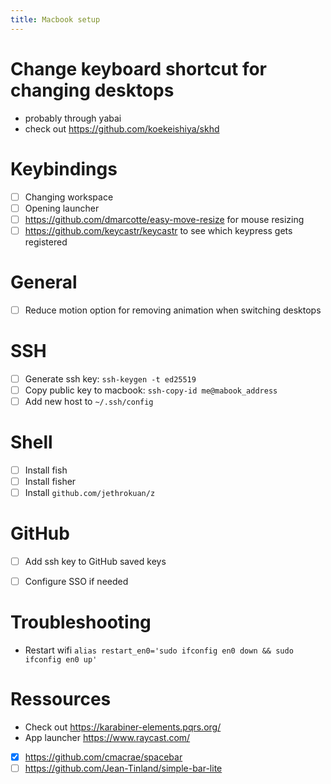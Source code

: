 ```yaml
---
title: Macbook setup
---
```


# Change keyboard shortcut for changing desktops
- probably through yabai 
- check out https://github.com/koekeishiya/skhd

# Keybindings
- [ ] Changing workspace
- [ ] Opening launcher
- [ ] https://github.com/dmarcotte/easy-move-resize for mouse resizing
- [ ] https://github.com/keycastr/keycastr to see which keypress gets registered

# General 
- [ ] Reduce motion option for removing animation when switching desktops

# SSH
- [ ] Generate ssh key: `ssh-keygen -t ed25519`
- [ ] Copy public key to macbook: `ssh-copy-id me@mabook_address` 
- [ ] Add new host to `~/.ssh/config`

# Shell
- [ ] Install fish
- [ ] Install fisher
- [ ] Install `github.com/jethrokuan/z`

# GitHub
- [ ] Add ssh key to GitHub saved keys
- [ ] Configure SSO if needed


# Troubleshooting

- Restart wifi
`alias restart_en0='sudo ifconfig en0 down && sudo ifconfig en0 up'`


# Ressources
- Check out https://karabiner-elements.pqrs.org/
- App launcher https://www.raycast.com/
- [X] https://github.com/cmacrae/spacebar
- [ ] https://github.com/Jean-Tinland/simple-bar-lite

